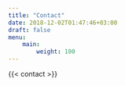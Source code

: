 ```yaml
---
title: "Contact"
date: 2018-12-02T01:47:46+03:00
draft: false
menu: 
    main:
        weight: 100
---
```


{{< contact >}}

